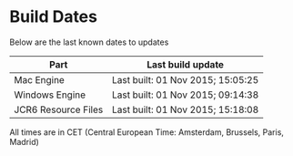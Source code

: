 # Build Dates

Below are the last known dates to updates

Part | Last build update
-----|-----
Mac Engine | Last built: 01 Nov 2015; 15:05:25
Windows Engine | Last built: 01 Nov 2015; 09:14:38
JCR6 Resource Files | Last built: 01 Nov 2015; 15:18:08
All times are in CET (Central European Time: Amsterdam, Brussels, Paris, Madrid)



